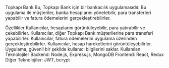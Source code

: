 Topkapı Bank
Bu, Topkapı Bank için bir bankacılık uygulamasıdır. Bu uygulama ile müşteriler, banka hesaplarını yönetebilir, para transferleri yapabilir ve fatura ödemelerini gerçekleştirebilirler.

Özellikler
Kullanıcılar, hesaplarını görüntüleyebilir, para yatırabilir ve çekebilirler.
Kullanıcılar, diğer Topkapı Bank müşterilerine para transferi yapabilirler.
Kullanıcılar, fatura ödemelerini uygulama üzerinden gerçekleştirebilirler.
Kullanıcılar, hesap hareketlerini görüntüleyebilirler.
Uygulama, güvenli bir şekilde kullanıcı bilgilerini saklar.
Kullanılan Teknolojiler
Backend: Node.js, Express.js, MongoDB
Frontend: React, Redux
Diğer Teknolojiler: JWT, bcrypt
